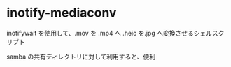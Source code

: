 # inotify-mediaconv
inotifywait を使用して、.mov を .mp4 へ .heic を.jpg へ変換させるシェルスクリプト

samba の共有ディレクトリに対して利用すると、便利